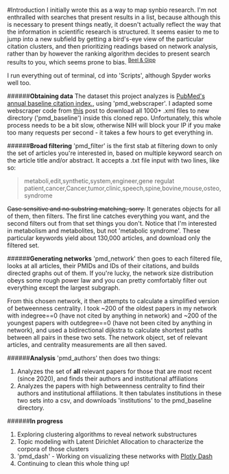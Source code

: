 #Introduction
I initially wrote this as a way to map synbio research. I'm not enthralled with searches that present results in a list, because although this is necessary to present things neatly, it doesn't actually reflect the way that the information in scientific research is structured. It seems easier to me to jump into a new subfield by getting a bird's-eye view of the particular citation clusters, and then prioritizing readings based on network analysis, rather than by however the ranking algorithm decides to present search results to you, which seems prone to bias. <sup>[Beel & Gipp](doi.org/10.1109/RCIS.2009.5089308)</sup>  

I run everything out of terminal, cd into 'Scripts', although Spyder works well too.

######**Obtaining data**
The dataset this project analyzes is [PubMed's annual baseline citation index.](https://www.nlm.nih.gov/databases/download/pubmed_medline.html), using 'pmd_webscraper'. I adapted some webscraper code from [this](https://towardsdatascience.com/how-to-web-scrape-with-python-in-4-minutes-bc49186a8460) post to download all 1000+ .xml files to new directory ('pmd_baseline') inside this cloned repo. Unfortunately, this whole process needs to be a bit slow, otherwise NIH will block your IP if you make too many requests per second - it takes a few hours to get everything in.

######**Broad filtering**
'pmd_filter' is the first stab at filtering down to only the set of articles you're interested in, based on multiple keyword search on the article title and/or abstract. It accepts a .txt file input with two lines, like so:

>metaboli,edit,synthetic,system,engineer,gene regulat
>patient,cancer,Cancer,tumor,clinic,speech,spine,bovine,mouse,osteo,syndrome

~~Case sensitive and no substring matching, sorry.~~ It generates objects for all of them, then filters. The first line catches everything you want, and the second filters out from that set things you don't.  Notice that I'm interested in metabolism and metabolites, but not 'metabolic syndrome'. These particular keywords yield about 130,000 articles, and download only the filtered set.

######**Generating networks**
'pmd_network' then goes to each filtered file, looks at all articles, their PMIDs and IDs of their citations, and builds directed graphs out of them. If you're lucky, the network size distribution obeys some rough power law and you can pretty comfortably filter out everything except the largest subgraph. 

From this chosen network, it then attempts to calculate a simplified version of betweenness centrality. I took ~200 of the oldest papers in my network with indegree==0 (have not cited by anything in network) and ~200 of the youngest papers with outdegree==0 (have not been cited by anything in network), and used a bidirectional dijkstra to calculate shortest paths between all pairs in these two sets. The network object, set of relevant articles, and centrality measurements are all then saved.

######**Analysis**
'pmd_authors' then does two things:
1. Analyzes the set of **all** relevant papers for those that are most recent (since 2020), and finds their authors and institutional affiliations
2. Analyzes the papers with high betweenness centrality to find their authors and institutional affiliations. 
It then tabulates institutions in these two sets into a csv, and downloads 'institutions' to the pmd_baseline directory.


######**In progress**  
1. Exploring clustering algorithms to reveal network substructures
2. Topic modeling with Latent Dirichlet Allocation to characterize the corpora of those clusters
3. 'pmd_dash' - Working on visualizing these networks with [Plotly Dash](https://plotly.com/dash/)
4. Continuing to clean this whole thing up!

